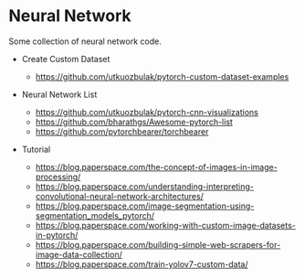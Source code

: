 # Neural Network
Some collection of neural network code.

- Create Custom Dataset
	- https://github.com/utkuozbulak/pytorch-custom-dataset-examples

- Neural Network List
	- https://github.com/utkuozbulak/pytorch-cnn-visualizations
	- https://github.com/bharathgs/Awesome-pytorch-list
	- https://github.com/pytorchbearer/torchbearer

- Tutorial
	- https://blog.paperspace.com/the-concept-of-images-in-image-processing/
	- https://blog.paperspace.com/understanding-interpreting-convolutional-neural-network-architectures/
	- https://blog.paperspace.com/image-segmentation-using-segmentation_models_pytorch/
	- https://blog.paperspace.com/working-with-custom-image-datasets-in-pytorch/
	- https://blog.paperspace.com/building-simple-web-scrapers-for-image-data-collection/
	- https://blog.paperspace.com/train-yolov7-custom-data/